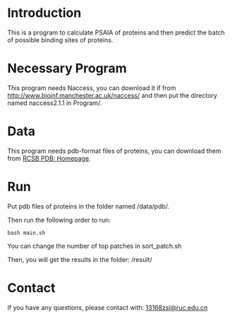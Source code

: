 # Introduction

This is a program to calculate PSAIA of proteins and then predict the batch of possible binding sites of proteins.

# Necessary Program

This program needs Naccess, you can download it if from http://www.bioinf.manchester.ac.uk/naccess/ and then put the directory named naccess2.1.1 in Program/.

# Data

This program needs pdb-format files of proteins, you can download them from [RCSB PDB: Homepage](https://www.rcsb.org/).

# Run

Put pdb files of proteins in the folder named /data/pdb/.

Then run the following order to run:

```
bash main.sh
```

You can change the number of top patches in  sort_patch.sh

Then, you will get the results in the folder: /result/


# Contact

If you have any questions, please contact with: 13168zsl@ruc.edu.cn



